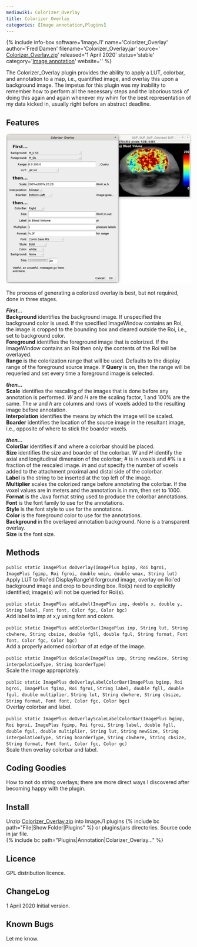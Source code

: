 ```yaml
---
mediawiki: Colorizer_Overlay
title: Colorizer Overlay
categories: [Image annotation,Plugins]
---
```


{% include info-box software='ImageJ1' name='Colorizer\_Overlay' author='Fred Damen' filename='Colorizer\_Overlay.jar' source=' [Colorizer\_Overlay.zip](/media/plugins/colorizer-overlay.zip)' released='1 April 2020' status='stable' category='[Image annotation](/plugin-index#image-annotation)' website='' %}

The Colorizer\_Overlay plugin provides the ability to apply a LUT, colorbar, and annotation to a map, i.e., quantified image, and overlay this upon a background image. The impetus for this plugin was my inability to remember how to perform all the necessary steps and the laborious task of doing this again and again whenever my whim for the best representation of my data kicked in, usually right before an abstract deadline.

## Features

<img src="/media/plugins/colorizer-overlay.jpg" width="600"/>

The process of generating a colorized overlay is best, but not required, done in three stages.

***First...***  
**Background** identifies the background image. If unspecified the background color is used. If the specified ImageWindow contains an Roi, the image is cropped to the bounding box and cleared outside the Roi, i.e., set to background color.  
**Foreground** identifies the foreground image that is colorized. If the ImageWindow contains an Roi then only the contents of the Roi will be overlayed.  
**Range** is the colorization range that will be used. Defaults to the display range of the foreground source image. If **Query** is on, then the range will be requeried and set every time a foreground image is selected.

***then...***  
**Scale** identifies the rescaling of the images that is done before any annotation is performed. *W* and *H* are the scaling factor, 1 and 100% are the same. The *w* and *h* are columns and rows of voxels added to the resulting image before annotation.  
**Interpolation** identifies the means by which the image will be scaled.  
**Boarder** identifies the location of the source image in the resultant image, i.e., opposite of where to stick the boarder voxels.

***then...***  
**ColorBar** identifies if and where a colorbar should be placed.  
**Size** identifies the size and boarder of the colorbar. *W* and *H* identify the axial and longitudinal dimension of the colorbar; \# is in voxels and \#% is a fraction of the rescaled image. *in* and *out* specify the number of voxels added to the attachment proximal and distal side of the colorbar.  
**Label** is the string to be inserted at the top left of the image.  
**Multiplier** scales the colorized range before annotating the colorbar. If the voxel values are in meters and the annotation is in mm, then set to 1000.  
**Format** is the Java format string used to produce the colorbar annotations.  
**Font** is the font family to use for the annotations.  
**Style** is the font style to use for the annotations.  
**Color** is the foreground color to use for the annotations.  
**Background** in the overlayed annotation background. None is a transparent overlay.  
**Size** is the font size.

## Methods

`public static ImagePlus doOverlay(ImagePlus bgimp, Roi bgroi, ImagePlus fgimp, Roi fgroi, double wmin, double wmax, String lut)`  
Apply LUT to Roi'ed DisplayRange'd forground image, overlay on Roi'ed background image and crop to bounding box. Roi(s) need to explicitly identified; image(s) will not be queried for Roi(s).

`public static ImagePlus addLabel(ImagePlus imp, double x, double y, String label, Font font, Color fgc, Color bgc)`  
Add label to imp at x,y using font and colors.

`public static ImagePlus addColorBar(ImagePlus imp, String lut, String cbwhere, String cbsize, double fgll, double fgul, String format, Font font, Color fgc, Color bgc)`  
Add a properly adorned colorbar of at edge of the image.

`public static ImagePlus doScale(ImagePlus imp, String newSize, String interpolationType, String boarderType)`  
Scale the image appropriately.

`public static ImagePlus doOverlayLabelColorBar(ImagePlus bgimp, Roi bgroi, ImagePlus fgimp, Roi fgroi,` `String label, double fgll, double fgul, double multiplier,` `String lut, String cbwhere, String cbsize, String format, Font font, Color fgc, Color bgc)`  
Overlay colorbar and label.

`public static ImagePlus doOverlayScaleLabelColorBar(ImagePlus bgimp, Roi bgroi, ImagePlus fgimp, Roi fgroi,` `String label, double fgll, double fgul, double multiplier, String lut,` `String newSize, String interpolationType, String boarderType,` `String cbwhere, String cbsize, String format, Font font, Color fgc, Color gc)`  
Scale then overlay colorbar and label.

## Coding Goodies

How to not do string overlays; there are more direct ways I discovered after becoming happy with the plugin.

## Install

Unzip [Colorizer\_Overlay.zip](/media/plugins/colorizer-overlay.zip) into ImageJ1 plugins {% include bc path="File|Show Folder|Plugins" %} or plugins/jars directories. Source code in jar file.  
{% include bc path="Plugins|Annotation|Colarizer_Overlay..." %}

## Licence

GPL distribution licence.

## ChangeLog

1 April 2020 Initial version.

## Known Bugs

Let me know.

 
